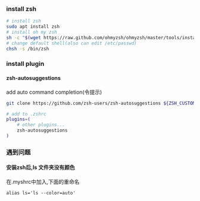 ### install zsh

```bash
# install zsh
sudo apt install zsh
# install oh my zsh
sh -c "$(wget https://raw.github.com/ohmyzsh/ohmyzsh/master/tools/install.sh -O -)"
# change default shell(also can edit /etc/passwd) 
chsh -s /bin/zsh
```

### install plugin

#### zsh-autosuggestions

add auto command completion(令提示)

```bash
git clone https://github.com/zsh-users/zsh-autosuggestions ${ZSH_CUSTOM:-~/.oh-my-zsh/custom}/plugins/zsh-autosuggestions

# add to .zshrc
plugins=( 
    # other plugins...
    zsh-autosuggestions
)
```

### 遇到问题

#### 安装zsh后,ls 文件夹没有颜色

在.myshrc中加入,下面的重命名

```shell
alias ls='ls --color=auto'
```